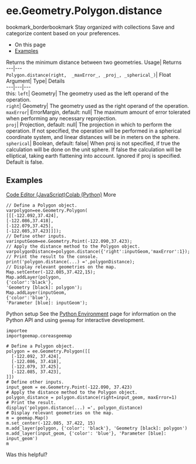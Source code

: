  
#  ee.Geometry.Polygon.distance 
bookmark_borderbookmark Stay organized with collections  Save and categorize content based on your preferences.
  * On this page
  * [Examples](https://developers.google.com/earth-engine/apidocs/ee-geometry-polygon-distance#examples)


Returns the minimum distance between two geometries. 
Usage| Returns  
---|---  
`Polygon.distance(right,  _maxError_, _proj_, _spherical_)`| Float  
Argument| Type| Details  
---|---|---  
this: `left`| Geometry| The geometry used as the left operand of the operation.  
`right`| Geometry| The geometry used as the right operand of the operation.  
`maxError`| ErrorMargin, default: null| The maximum amount of error tolerated when performing any necessary reprojection.  
`proj`| Projection, default: null| The projection in which to perform the operation. If not specified, the operation will be performed in a spherical coordinate system, and linear distances will be in meters on the sphere.  
`spherical`| Boolean, default: false| When proj is not specified, if true the calculation will be done on the unit sphere. If false the calculation will be elliptical, taking earth flattening into account. Ignored if proj is specified. Default is false.  
## Examples
[Code Editor (JavaScript)](https://developers.google.com/earth-engine/apidocs/ee-geometry-polygon-distance#code-editor-javascript-sample)[Colab (Python)](https://developers.google.com/earth-engine/apidocs/ee-geometry-polygon-distance#colab-python-sample) More
```
// Define a Polygon object.
varpolygon=ee.Geometry.Polygon(
[[[-122.092,37.424],
[-122.086,37.418],
[-122.079,37.425],
[-122.085,37.423]]]);
// Define other inputs.
varinputGeom=ee.Geometry.Point(-122.090,37.423);
// Apply the distance method to the Polygon object.
varpolygonDistance=polygon.distance({'right':inputGeom,'maxError':1});
// Print the result to the console.
print('polygon.distance(...) =',polygonDistance);
// Display relevant geometries on the map.
Map.setCenter(-122.085,37.422,15);
Map.addLayer(polygon,
{'color':'black'},
'Geometry [black]: polygon');
Map.addLayer(inputGeom,
{'color':'blue'},
'Parameter [blue]: inputGeom');
```
Python setup
See the [ Python Environment](https://developers.google.com/earth-engine/guides/python_install) page for information on the Python API and using `geemap` for interactive development.
```
importee
importgeemap.coreasgeemap
```
```
# Define a Polygon object.
polygon = ee.Geometry.Polygon([[
  [-122.092, 37.424],
  [-122.086, 37.418],
  [-122.079, 37.425],
  [-122.085, 37.423],
]])
# Define other inputs.
input_geom = ee.Geometry.Point(-122.090, 37.423)
# Apply the distance method to the Polygon object.
polygon_distance = polygon.distance(right=input_geom, maxError=1)
# Print the result.
display('polygon.distance(...) =', polygon_distance)
# Display relevant geometries on the map.
m = geemap.Map()
m.set_center(-122.085, 37.422, 15)
m.add_layer(polygon, {'color': 'black'}, 'Geometry [black]: polygon')
m.add_layer(input_geom, {'color': 'blue'}, 'Parameter [blue]: input_geom')
m
```

Was this helpful?
